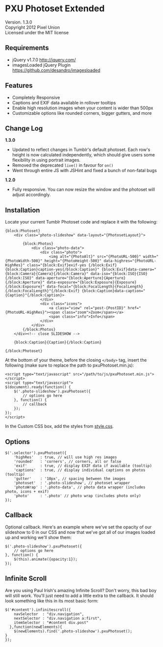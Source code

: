 # PXU Photoset Extended

Version. 1.3.0  
Copyright 2012 Pixel Union  
Licensed under the MIT license  

## Requirements

* jQuery v1.7.0 http://jquery.com/
* imagesLoaded jQuery Plugin https://github.com/desandro/imagesloaded

## Features

* Completely Responsive
* Captions and EXIF data available in rollover tooltips
* Enable high resolution images when your content is wider than 500px
* Customizable options like rounded corners, bigger gutters, and more

## Change Log

**1.3.0**

*   Updated to reflect changes in Tumblr's default photoset. Each row's height is now calculated independently, which should give users some flexibility in using portrait images.
*   Removed the deprecated `live()` in favour for `on()`
*   Went through entire JS with JSHint and fixed a bunch of non-fatal bugs

**1.2.0**

* Fully responsive. You can now resize the window and the photoset will adjust accordingly.

## Installation

Locate your current Tumblr Photoset code and replace it with the following:

    {block:Photoset}
        <div class="photo-slideshow" data-layout="{PhotosetLayout}">

            {block:Photos}
                <div class="photo-data">
                    <div class="photo">
                        <img alt="{PhotoAlt}" src="{PhotoURL-500}" width="{PhotoWidth-500}" height="{PhotoHeight-500}" data-highres="{PhotoURL-HighRes}" class="{block:Exif}exif-yes {/block:Exif}{block:Caption}caption-yes{/block:Caption}" {block:Exif}data-camera="{block:Camera}{Camera}{/block:Camera}" data-iso="{block:ISO}{ISO}{/block:ISO}" data-aperture="{block:Aperture}{Aperture}{/block:Aperture}" data-exposure="{block:Exposure}{Exposure}{/block:Exposure}" data-focal="{block:FocalLength}{FocalLength}{/block:FocalLength}"{/block:Exif} {block:Caption}data-caption="{Caption}"{/block:Caption}>
                    </div>
                    <div class="icons">
                        <a class="view" rel="post-{PostID}" href="{PhotoURL-HighRes}"><span class="zoom">Zoom</span></a>
                        <span class="info">Info</span>
                    </div>
                </div>
            {/block:Photos}
        </div><!-- close SLIDESHOW -->

        {block:Caption}{Caption}{/block:Caption}

    {/block:Photoset}

At the bottom of your theme, before the closing `</body>` tag, insert the following (make sure to replace the path to pxuPhotoset.min.js):

	<script type="text/javascript" src="/path/to/js/pxuPhotoset.min.js"></script>
	<script type="text/javascript">
	$(document).ready(function() {
		$('.photo-slideshow').pxuPhotoset({
			// options go here
		}, function() {
			// callback
		});
	});
	</script>

In the Custom CSS box, add the styles from <a href="https://github.com/PixelUnion/Extended-Tumblr-Photoset/blob/master/css/style.css">style.css</a>.

## Options

	$('.selector').pxuPhotoset({
		'highRes'   : true, // will use high res images
		'rounded'   : 'corners', // corners, all or false
		'exif'      : true, // display EXIF data if available (tooltip)
		'captions'  : true, // display individual captions on photos (tooltip)
		'gutter'    : '10px', // spacing between the images
		'photoset'  : '.photo-slideshow', // photoset wrapper
		'photoWrap' : '.photo-data', // photo data wrapper (includes photo, icons + exif)
		'photo'     : '.photo' // photo wrap (includes photo only)
	});

## Callback

Optional callback. Here's an example where we've set the opacity of our slideshow to 0 in our CSS and now that we've got all of our images loaded up and working we'll show them:

	$('.photo-slideshow').pxuPhotoset({
		// options go here
	}, function() {
		$(this).animate({opacity:1});
	});

## Infinite Scroll

Are you using Paul Irish's amazing Infinite Scroll? Don't worry, this bad boy will still work. You'll just need to add a little extra to the callback. It should look something like this in its most basic form:

	$('#content').infinitescroll({
	    navSelector  : "div.navigation",            
	    nextSelector : "div.navigation a:first",    
	    itemSelector : "#content div.post"          
	  },function(newElements){
	  	$(newElements).find('.photo-slideshow').pxuPhotoset();
    }
	});
